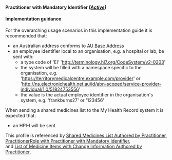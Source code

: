 #### Practitioner with Mandatory Identifier *[[Active](http://hl7.org/fhir/stu3/valueset-publication-status.html)]*

#### Implementation guidance
For the overarching usage scenarios in this implementation guide it is recommended that:
* an Australian address conforms to [AU Base Address](http://hl7.org.au/fhir/base/aubase1.1/StructureDefinition-au-address.html)
* an employee identifier local to an organisation, e.g. a hospital or lab, be sent with:
  * a type code of 'EI' 'http://terminology.hl7.org/CodeSystem/v2-0203'
  * the system will be filled with a namespace specific to the organisation, e.g. 'https://territorymedicalcentre.example.com/provider' or 'http://ns.electronichealth.net.au/id/abn-scoped/service-provider-individual/1.0/51824753556'
  * the value is the actual employee identifier in the organisation's system, e.g. 'frankburns27' or '123456'

When sending a shared medicines list to the My Health Record system it is expected that:
* an HPI-I will be sent

This profile is referenced by [Shared Medicines List Authored by Practitioner](http://ns.electronichealth.net.au/ci/fhir/3.0/StructureDefinition/composition-sml-prac-1),
[PractitionerRole with Practitioner with Mandatory Identifier](http://ns.electronichealth.net.au/ci/fhir/3.0/StructureDefinition/practitionerrole-withpractitionerident-1),  
and [List of Medicine Items with Change Information Authored by Practitioner](http://ns.electronichealth.net.au/ci/fhir/3.0/StructureDefinition/list-sml-pracchanges-1), 